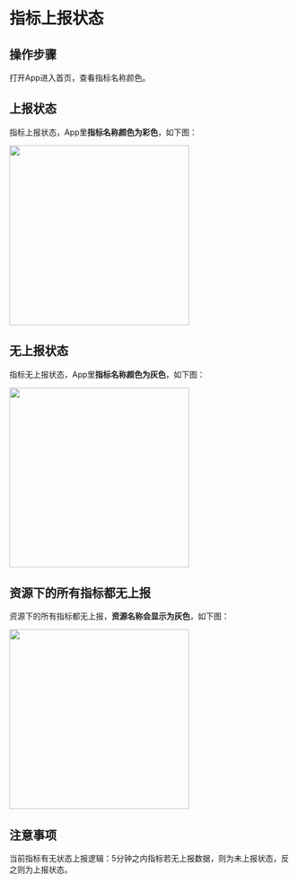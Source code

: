 # 指标上报状态

## 操作步骤

打开App进入首页，查看指标名称颜色。

## 上报状态

指标上报状态，App里**指标名称颜色为彩色**，如下图：

<img src="https://static.ucloud.cn/docs/urlm/images/1628819278299.png?v=1628820289" width="320">


## 无上报状态

指标无上报状态，App里**指标名称颜色为灰色**，如下图：

<img src="https://static.ucloud.cn/docs/urlm/images/1628819315132.png?v=1628820289" width="320">

## 资源下的所有指标都无上报

资源下的所有指标都无上报，**资源名称会显示为灰色**，如下图：

<img src="https://static.ucloud.cn/docs/urlm/images/1628819091925.png?v=1628820289" width="320">

## 注意事项

当前指标有无状态上报逻辑：5分钟之内指标若无上报数据，则为未上报状态，反之则为上报状态。